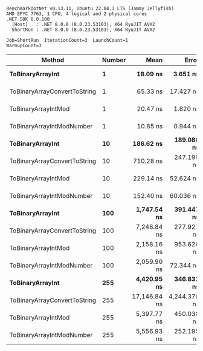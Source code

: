 ```

BenchmarkDotNet v0.13.11, Ubuntu 22.04.3 LTS (Jammy Jellyfish)
AMD EPYC 7763, 1 CPU, 4 logical and 2 physical cores
.NET SDK 8.0.100
  [Host]   : .NET 8.0.0 (8.0.23.53103), X64 RyuJIT AVX2
  ShortRun : .NET 8.0.0 (8.0.23.53103), X64 RyuJIT AVX2

Job=ShortRun  IterationCount=3  LaunchCount=1  
WarmupCount=3  

```
| Method                       | Number | Mean         | Error        | StdDev     | Min          | Max          | Gen0   | Allocated |
|----------------------------- |------- |-------------:|-------------:|-----------:|-------------:|-------------:|-------:|----------:|
| **ToBinaryArrayInt**             | **1**      |     **18.09 ns** |     **3.651 ns** |   **0.200 ns** |     **17.87 ns** |     **18.26 ns** | **0.0004** |      **32 B** |
| ToBinaryArrayConvertToString | 1      |     65.33 ns |    17.427 ns |   0.955 ns |     64.62 ns |     66.42 ns | 0.0011 |      96 B |
| ToBinaryArrayIntMod          | 1      |     20.47 ns |     1.820 ns |   0.100 ns |     20.36 ns |     20.55 ns | 0.0004 |      32 B |
| ToBinaryArrayIntModNumber    | 1      |     10.85 ns |     0.944 ns |   0.052 ns |     10.79 ns |     10.89 ns | 0.0004 |      32 B |
| **ToBinaryArrayInt**             | **10**     |    **186.62 ns** |   **189.088 ns** |  **10.365 ns** |    **179.30 ns** |    **198.48 ns** | **0.0038** |     **320 B** |
| ToBinaryArrayConvertToString | 10     |    710.28 ns |   247.199 ns |  13.550 ns |    694.77 ns |    719.82 ns | 0.0114 |    1024 B |
| ToBinaryArrayIntMod          | 10     |    229.14 ns |    52.624 ns |   2.884 ns |    226.00 ns |    231.67 ns | 0.0038 |     320 B |
| ToBinaryArrayIntModNumber    | 10     |    152.40 ns |    60.036 ns |   3.291 ns |    148.84 ns |    155.33 ns | 0.0038 |     320 B |
| **ToBinaryArrayInt**             | **100**    |  **1,747.54 ns** |   **391.447 ns** |  **21.457 ns** |  **1,723.39 ns** |  **1,764.42 ns** | **0.0381** |    **3200 B** |
| ToBinaryArrayConvertToString | 100    |  7,248.84 ns |   277.927 ns |  15.234 ns |  7,232.53 ns |  7,262.70 ns | 0.1297 |   10928 B |
| ToBinaryArrayIntMod          | 100    |  2,158.16 ns |   953.626 ns |  52.271 ns |  2,119.99 ns |  2,217.73 ns | 0.0381 |    3200 B |
| ToBinaryArrayIntModNumber    | 100    |  2,059.90 ns |    72.344 ns |   3.965 ns |  2,055.64 ns |  2,063.49 ns | 0.0381 |    3200 B |
| **ToBinaryArrayInt**             | **255**    |  **4,420.95 ns** |   **346.832 ns** |  **19.011 ns** |  **4,405.58 ns** |  **4,442.20 ns** | **0.0916** |    **8160 B** |
| ToBinaryArrayConvertToString | 255    | 17,146.84 ns | 4,244.370 ns | 232.648 ns | 16,968.88 ns | 17,410.10 ns | 0.2747 |   23208 B |
| ToBinaryArrayIntMod          | 255    |  5,397.77 ns |   450.030 ns |  24.668 ns |  5,369.29 ns |  5,412.05 ns | 0.0916 |    8160 B |
| ToBinaryArrayIntModNumber    | 255    |  5,556.93 ns |   252.195 ns |  13.824 ns |  5,544.22 ns |  5,571.65 ns | 0.0916 |    8160 B |

